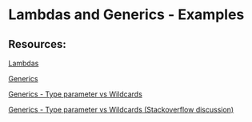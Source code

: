 # Lambdas and Generics - Examples

## Resources:

[Lambdas](https://dev.java/learn/lambdas/)

[Generics](https://dev.java/learn/generics/)

[Generics - Type parameter vs Wildcards](https://www.baeldung.com/java-generics-type-parameter-vs-wildcard#:~:text=If%20a%20type%20parameter%20appears,or%20a%20type%20of%20unknown)

[Generics - Type parameter vs Wildcards (Stackoverflow discussion)](https://stackoverflow.com/questions/22860582/java-generics-wildcard-vs-type-parametere)